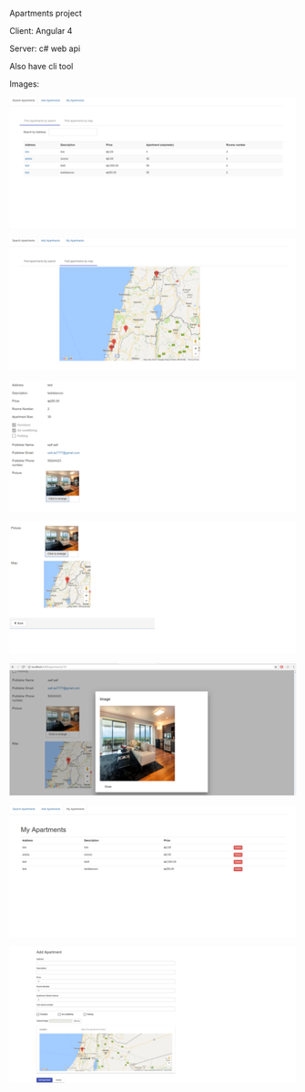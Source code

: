 Apartments project

Client: Angular 4 

Server: c# web api

Also have cli tool

Images:

![pic1](Images/1.png "pic1")

![pic2](Images/2.png "pic2")

![pic3](Images/3.png "pic3")

![pic4](Images/4.png "pic4")

![pic5](Images/5.png "pic5")

![pic6](Images/6.png "pic6")

![pic7](Images/7.png "pic7")